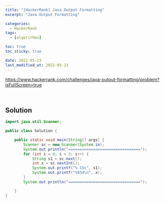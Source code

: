 ```yaml
---
title: "[HackerRank] Java Output Formatting"
excerpt: "Java Output Formatting"

categories:
  - HackerRank
tags:
  - [algorithms]

toc: true
toc_sticky: true

date: 2022-05-23
last_modified_at: 2022-05-23
---
```


<https://www.hackerrank.com/challenges/java-output-formatting/problem?isFullScreen=true>

<br>

## Solution

```java
import java.util.Scanner;

public class Solution {

    public static void main(String[] args) {
        Scanner sc = new Scanner(System.in);
        System.out.println("================================");
        for (int i = 0; i < 3; i++) {
            String s1 = sc.next();
            int x = sc.nextInt();
            System.out.printf("%-15s", s1);
            System.out.printf("%03d\n", x);
        }
        System.out.println("================================");

    }
}
```
